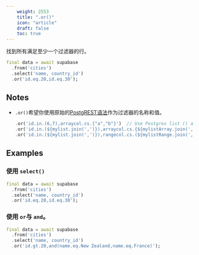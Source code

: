 ```yaml
---
    weight: 2553
    title: ".or()"
    icon: "article"
    draft: false
    toc: true
---
```


找到所有满足至少一个过滤器的行。


```dart
final data = await supabase
  .from('cities')
  .select('name, country_id')
  .or('id.eq.20,id.eq.30');
```






## Notes

- `.or()`希望你使用原始的[PostgREST语法](https://postgrest.org/en/stable/api.html#horizontal-filtering-rows)作为过滤器的名称和值。

  ```dart
  .or('id.in.(6,7),arraycol.cs.{"a","b"}')  // Use Postgres list () and 'in' for in_ filter. Array {} and 'cs' for contains.
  .or('id.in.(${mylist.join(',')}),arraycol.cs.{${mylistArray.join(',')}}')	// You can insert a Dart list for list or array column.
  .or('id.in.(${mylist.join(',')}),rangecol.cs.(${mylistRange.join(',')}]')	// You can insert a Dart list for list or range column.
  ```










## Examples

### 使用 `select()`



```dart
final data = await supabase
  .from('cities')
  .select('name, country_id')
  .or('id.eq.20,id.eq.30');
```

### 使用 `or`与 `and`。



```dart
final data = await supabase
  .from('cities')
  .select('name, country_id')
  .or('id.gt.20,and(name.eq.New Zealand,name.eq.France)');
```